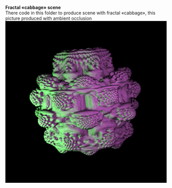 **Fractal «cabbage» scene**  
There code in this folder to produce scene with fractal «cabbage», this  
picture produced with ambient occlusion  
![pic](https://github.com/dm-medvedev/ray-marching/blob/master/Fractal_cabbage/FRACTAL_s_AO.bmp)  
